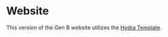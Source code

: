 # Website

This version of the Gen B website utilizes the [Hydra Template](https://github.com/CloudCannon/hydra-jekyll-template).
